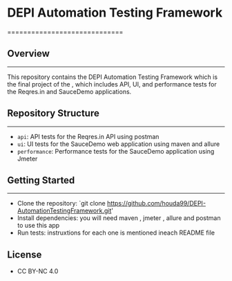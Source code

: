 # DEPI Automation Testing Framework
=============================

## Overview
--------

This repository contains the DEPI Automation Testing Framework which is the final project of the , which includes API, UI, and performance tests for the Reqres.in and SauceDemo applications.

## Repository Structure
-------------------

* `api`: API tests for the Reqres.in API using postman
* `ui`: UI tests for the SauceDemo web application using maven and allure 
* `performance`: Performance tests for the SauceDemo application using Jmeter

## Getting Started
---------------

* Clone the repository: `git clone https://github.com/houda99/DEPI-AutomationTestingFramework.git'
* Install dependencies: you will need maven , jmeter , allure and postman to use this app
* Run tests: instruxtions for each one is mentioned ineach README file 

License
-------

* CC BY-NC 4.0
